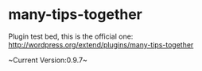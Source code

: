 many-tips-together
==================

Plugin test bed, this is the official one: http://wordpress.org/extend/plugins/many-tips-together

~Current Version:0.9.7~